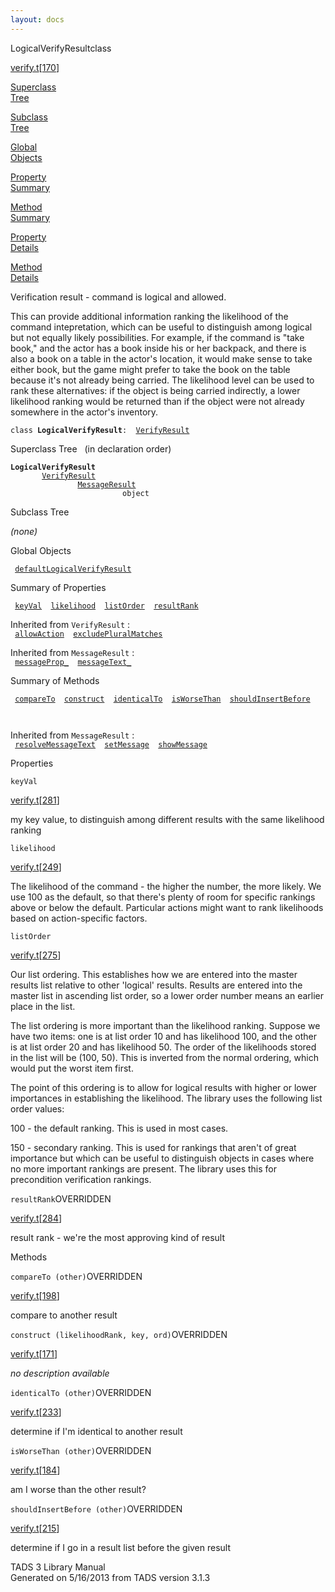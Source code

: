 ```yaml
---
layout: docs
---
```

<span class="title">LogicalVerifyResult</span><span class="type">class</span>

[verify.t](../file/verify.t.html)\[[170](../source/verify.t.html#170)\]

[Superclass  
Tree](#_SuperClassTree_)

[Subclass  
Tree](#_SubClassTree_)

[Global  
Objects](#_ObjectSummary_)

[Property  
Summary](#_PropSummary_)

[Method  
Summary](#_MethodSummary_)

[Property  
Details](#_Properties_)

[Method  
Details](#_Methods_)

<div class="fdesc">

Verification result - command is logical and allowed.

This can provide additional information ranking the likelihood of the
command intepretation, which can be useful to distinguish among logical
but not equally likely possibilities. For example, if the command is
"take book," and the actor has a book inside his or her backpack, and
there is also a book on a table in the actor's location, it would make
sense to take either book, but the game might prefer to take the book on
the table because it's not already being carried. The likelihood level
can be used to rank these alternatives: if the object is being carried
indirectly, a lower likelihood ranking would be returned than if the
object were not already somewhere in the actor's inventory.

`class `**`LogicalVerifyResult`**` :   `[`VerifyResult`](../object/VerifyResult.html)

</div>

<span id="_SuperClassTree_"></span>

<div class="mjhd">

<span class="hdln">Superclass Tree</span>   (in declaration order)

</div>

**`LogicalVerifyResult`**  
`         `[`VerifyResult`](../object/VerifyResult.html)  
`                 `[`MessageResult`](../object/MessageResult.html)  
`                         object`  
<span id="_SubClassTree_"></span>

<div class="mjhd">

<span class="hdln">Subclass Tree</span>  

</div>

*(none)* <span id="_ObjectSummary_"></span>

<div class="mjhd">

<span class="hdln">Global Objects</span>  

</div>

` `[`defaultLogicalVerifyResult`](../object/defaultLogicalVerifyResult.html)`  `
<span id="_PropSummary_"></span>

<div class="mjhd">

<span class="hdln">Summary of Properties</span>  

</div>

` `[`keyVal`](#keyVal)`  `[`likelihood`](#likelihood)`  `[`listOrder`](#listOrder)`  `[`resultRank`](#resultRank)`  `

Inherited from `VerifyResult` :  
` `[`allowAction`](../object/VerifyResult.html#allowAction)`  `[`excludePluralMatches`](../object/VerifyResult.html#excludePluralMatches)`  `

Inherited from `MessageResult` :  
` `[`messageProp_`](../object/MessageResult.html#messageProp_)`  `[`messageText_`](../object/MessageResult.html#messageText_)`  `

<span id="_MethodSummary_"></span>

<div class="mjhd">

<span class="hdln">Summary of Methods</span>  

</div>

` `[`compareTo`](#compareTo)`  `[`construct`](#construct)`  `[`identicalTo`](#identicalTo)`  `[`isWorseThan`](#isWorseThan)`  `[`shouldInsertBefore`](#shouldInsertBefore)`  `

` `

Inherited from `MessageResult` :  
` `[`resolveMessageText`](../object/MessageResult.html#resolveMessageText)`  `[`setMessage`](../object/MessageResult.html#setMessage)`  `[`showMessage`](../object/MessageResult.html#showMessage)`  `

<span id="_Properties_"></span>

<div class="mjhd">

<span class="hdln">Properties</span>  

</div>

<span id="keyVal"></span>

`keyVal`

[verify.t](../file/verify.t.html)\[[281](../source/verify.t.html#281)\]

<div class="desc">

my key value, to distinguish among different results with the same
likelihood ranking

</div>

<span id="likelihood"></span>

`likelihood`

[verify.t](../file/verify.t.html)\[[249](../source/verify.t.html#249)\]

<div class="desc">

The likelihood of the command - the higher the number, the more likely.
We use 100 as the default, so that there's plenty of room for specific
rankings above or below the default. Particular actions might want to
rank likelihoods based on action-specific factors.

</div>

<span id="listOrder"></span>

`listOrder`

[verify.t](../file/verify.t.html)\[[275](../source/verify.t.html#275)\]

<div class="desc">

Our list ordering. This establishes how we are entered into the master
results list relative to other 'logical' results. Results are entered
into the master list in ascending list order, so a lower order number
means an earlier place in the list.

The list ordering is more important than the likelihood ranking. Suppose
we have two items: one is at list order 10 and has likelihood 100, and
the other is at list order 20 and has likelihood 50. The order of the
likelihoods stored in the list will be (100, 50). This is inverted from
the normal ordering, which would put the worst item first.

The point of this ordering is to allow for logical results with higher
or lower importances in establishing the likelihood. The library uses
the following list order values:

100 - the default ranking. This is used in most cases.

150 - secondary ranking. This is used for rankings that aren't of great
importance but which can be useful to distinguish objects in cases where
no more important rankings are present. The library uses this for
precondition verification rankings.

</div>

<span id="resultRank"></span>

`resultRank`<span class="rem">OVERRIDDEN</span>

[verify.t](../file/verify.t.html)\[[284](../source/verify.t.html#284)\]

<div class="desc">

result rank - we're the most approving kind of result

</div>

<span id="_Methods_"></span>

<div class="mjhd">

<span class="hdln">Methods</span>  

</div>

<span id="compareTo"></span>

`compareTo (other)`<span class="rem">OVERRIDDEN</span>

[verify.t](../file/verify.t.html)\[[198](../source/verify.t.html#198)\]

<div class="desc">

compare to another result

</div>

<span id="construct"></span>

`construct (likelihoodRank, key, ord)`<span class="rem">OVERRIDDEN</span>

[verify.t](../file/verify.t.html)\[[171](../source/verify.t.html#171)\]

<div class="desc">

*no description available*

</div>

<span id="identicalTo"></span>

`identicalTo (other)`<span class="rem">OVERRIDDEN</span>

[verify.t](../file/verify.t.html)\[[233](../source/verify.t.html#233)\]

<div class="desc">

determine if I'm identical to another result

</div>

<span id="isWorseThan"></span>

`isWorseThan (other)`<span class="rem">OVERRIDDEN</span>

[verify.t](../file/verify.t.html)\[[184](../source/verify.t.html#184)\]

<div class="desc">

am I worse than the other result?

</div>

<span id="shouldInsertBefore"></span>

`shouldInsertBefore (other)`<span class="rem">OVERRIDDEN</span>

[verify.t](../file/verify.t.html)\[[215](../source/verify.t.html#215)\]

<div class="desc">

determine if I go in a result list before the given result

</div>

<div class="ftr">

TADS 3 Library Manual  
Generated on 5/16/2013 from TADS version 3.1.3

</div>
